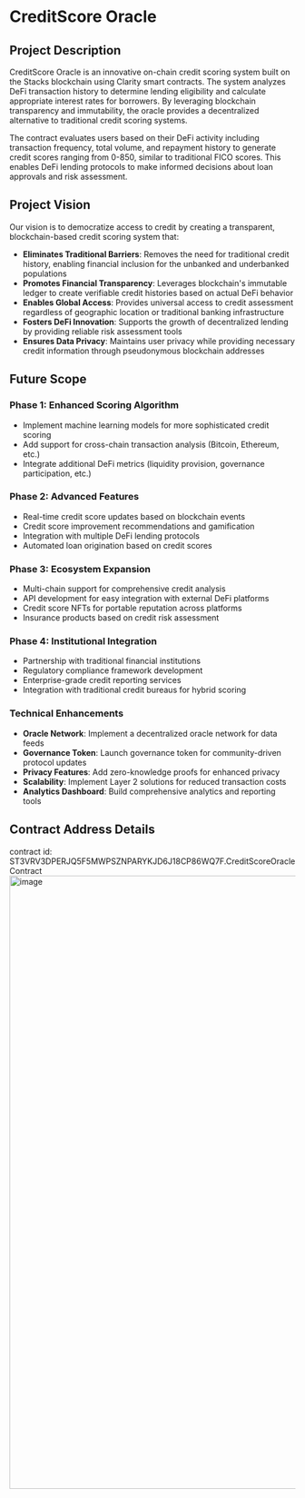 # CreditScore Oracle

## Project Description

CreditScore Oracle is an innovative on-chain credit scoring system built on the Stacks blockchain using Clarity smart contracts. The system analyzes DeFi transaction history to determine lending eligibility and calculate appropriate interest rates for borrowers. By leveraging blockchain transparency and immutability, the oracle provides a decentralized alternative to traditional credit scoring systems.

The contract evaluates users based on their DeFi activity including transaction frequency, total volume, and repayment history to generate credit scores ranging from 0-850, similar to traditional FICO scores. This enables DeFi lending protocols to make informed decisions about loan approvals and risk assessment.

## Project Vision

Our vision is to democratize access to credit by creating a transparent, blockchain-based credit scoring system that:

- **Eliminates Traditional Barriers**: Removes the need for traditional credit history, enabling financial inclusion for the unbanked and underbanked populations
- **Promotes Financial Transparency**: Leverages blockchain's immutable ledger to create verifiable credit histories based on actual DeFi behavior
- **Enables Global Access**: Provides universal access to credit assessment regardless of geographic location or traditional banking infrastructure
- **Fosters DeFi Innovation**: Supports the growth of decentralized lending by providing reliable risk assessment tools
- **Ensures Data Privacy**: Maintains user privacy while providing necessary credit information through pseudonymous blockchain addresses

## Future Scope

### Phase 1: Enhanced Scoring Algorithm
- Implement machine learning models for more sophisticated credit scoring
- Add support for cross-chain transaction analysis (Bitcoin, Ethereum, etc.)
- Integrate additional DeFi metrics (liquidity provision, governance participation, etc.)

### Phase 2: Advanced Features
- Real-time credit score updates based on blockchain events
- Credit score improvement recommendations and gamification
- Integration with multiple DeFi lending protocols
- Automated loan origination based on credit scores

### Phase 3: Ecosystem Expansion
- Multi-chain support for comprehensive credit analysis
- API development for easy integration with external DeFi platforms
- Credit score NFTs for portable reputation across platforms
- Insurance products based on credit risk assessment

### Phase 4: Institutional Integration
- Partnership with traditional financial institutions
- Regulatory compliance framework development
- Enterprise-grade credit reporting services
- Integration with traditional credit bureaus for hybrid scoring

### Technical Enhancements
- **Oracle Network**: Implement a decentralized oracle network for data feeds
- **Governance Token**: Launch governance token for community-driven protocol updates
- **Privacy Features**: Add zero-knowledge proofs for enhanced privacy
- **Scalability**: Implement Layer 2 solutions for reduced transaction costs
- **Analytics Dashboard**: Build comprehensive analytics and reporting tools

## Contract Address Details


contract id: ST3VRV3DPERJQ5F5MWPSZNPARYKJD6J18CP86WQ7F.CreditScoreOracleContract
<img width="1920" height="1080" alt="image" src="https://github.com/user-attachments/assets/a2653479-09d5-49e3-8992-26ee266cb767" />

